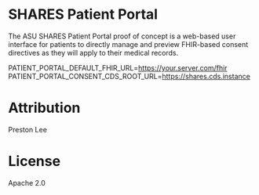 # SHARES Patient Portal

The ASU SHARES Patient Portal proof of concept is a web-based user interface for patients to directly manage and preview FHIR-based consent directives as they will apply to their medical records.



PATIENT_PORTAL_DEFAULT_FHIR_URL=https://your.server.com/fhir
PATIENT_PORTAL_CONSENT_CDS_ROOT_URL=https://shares.cds.instance



# Attribution

Preston Lee

# License

Apache 2.0
